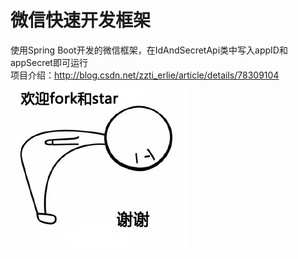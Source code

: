 # 微信快速开发框架
使用Spring Boot开发的微信框架，在IdAndSecretApi类中写入appID和appSecret即可运行<br>
项目介绍：http://blog.csdn.net/zzti_erlie/article/details/78309104<br>
![欢迎fork和star](https://github.com/erlieStar/image/blob/master/%E6%AC%A2%E8%BF%8Efork%E5%92%8Cstar.jpg)
